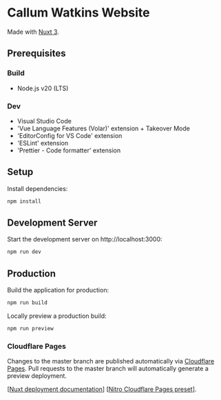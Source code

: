 # Callum Watkins Website

Made with [Nuxt 3](https://nuxt.com/docs/getting-started/introduction).

## Prerequisites

### Build

- Node.js v20 (LTS)

### Dev

- Visual Studio Code
- 'Vue Language Features (Volar)' extension + Takeover Mode
- 'EditorConfig for VS Code' extension
- 'ESLint' extension
- 'Prettier - Code formatter' extension

## Setup

Install dependencies:

```bash
npm install
```

## Development Server

Start the development server on http://localhost:3000:

```bash
npm run dev
```

## Production

Build the application for production:

```bash
npm run build
```

Locally preview a production build:

```bash
npm run preview
```

### Cloudflare Pages

Changes to the master branch are published automatically via [Cloudflare Pages](https://pages.cloudflare.com/). Pull requests to the master branch will automatically generate a preview deployment.

[[Nuxt deployment documentation](https://nuxt.com/docs/getting-started/deployment)]
[[Nitro Cloudflare Pages preset](https://nitro.unjs.io/deploy/providers/cloudflare#cloudflare-pages)].
